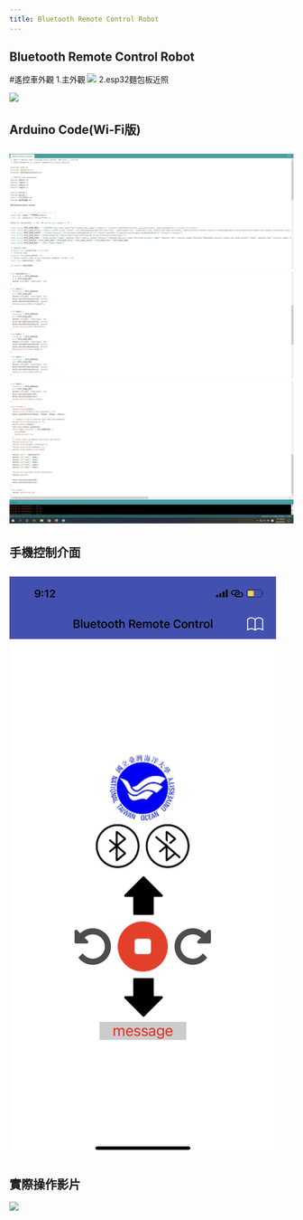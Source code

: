 ```yaml
---
title: Bluetooth Remote Control Robot
---
```


## Bluetooth Remote Control Robot
#遙控車外觀
1.主外觀
![](https://raw.githubusercontent.com/PinLe1920/MCU-project/b668cdf07aeaa2fd0da286effe1e9752fd407a8e/images/anyj0-qneeq.png)
2.esp32麵包板近照

![](https://raw.githubusercontent.com/PinLe1920/MCU-project/b668cdf07aeaa2fd0da286effe1e9752fd407a8e/images/ahdai-jmmsk.png)

## Arduino Code(Wi-Fi版)
![](https://raw.githubusercontent.com/PinLe1920/MCU-project/c07df1a5702b0b1b2805957f8abae100a8a9b037/images/%E8%9E%A2%E5%B9%95%E6%93%B7%E5%8F%96%E7%95%AB%E9%9D%A2%20(2).jpg)
![](https://raw.githubusercontent.com/PinLe1920/MCU-project/c07df1a5702b0b1b2805957f8abae100a8a9b037/images/%E8%9E%A2%E5%B9%95%E6%93%B7%E5%8F%96%E7%95%AB%E9%9D%A2%20(3).jpg)
![](https://raw.githubusercontent.com/PinLe1920/MCU-project/c07df1a5702b0b1b2805957f8abae100a8a9b037/images/%E8%9E%A2%E5%B9%95%E6%93%B7%E5%8F%96%E7%95%AB%E9%9D%A2%20(4).jpg)
---
## 手機控制介面
![](https://raw.githubusercontent.com/PinLe1920/MCU-project/bd3abb99da3ebf4dd366fab2d31656886efdbc9c/images/IMG_3021.PNG)
---
## 實際操作影片
![](https://www.youtube.com/shorts/SY8bPD901Fc?feature=share)

